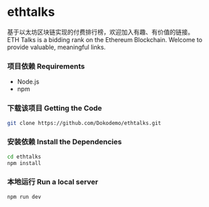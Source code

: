 # ethtalks

基于以太坊区块链实现的付费排行榜，欢迎加入有趣、有价值的链接。  
ETH Talks is a bidding rank on the Ethereum Blockchain. Welcome to provide valuable, meaningful links.

### 项目依赖 Requirements

* Node.js
* npm

### 下载该项目 Getting the Code

```bash
git clone https://github.com/Dokodemo/ethtalks.git
```

### 安装依赖 Install the Dependencies

```bash
cd ethtalks
npm install
```

### 本地运行 Run a local server

```bash
npm run dev
```
